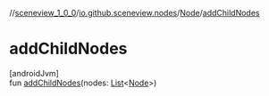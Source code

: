 //[sceneview_1_0_0](../../../index.md)/[io.github.sceneview.nodes](../index.md)/[Node](index.md)/[addChildNodes](add-child-nodes.md)

# addChildNodes

[androidJvm]\
fun [addChildNodes](add-child-nodes.md)(nodes: [List](https://kotlinlang.org/api/latest/jvm/stdlib/kotlin.collections/-list/index.html)&lt;[Node](index.md)&gt;)
